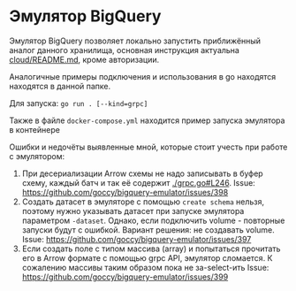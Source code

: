# Эмулятор BigQuery

Эмулятор BigQuery позволяет локально запустить приближённый аналог данного хранилища, 
основная инструкция актуальна [cloud/README.md](../cloud/README.md), кроме авторизации.

Аналогичные примеры подключения и использования в go находятся находятся в данной папке.

Для запуска: `go run . [--kind=grpc]`

Также в файле `docker-compose.yml` находится пример запуска эмулятора в контейнере

Ошибки и недочёты выявленные мной, которые стоит учесть при работе с эмулятором:
1. При десериализации Arrow схемы не надо записывать в буфер схему, каждый батч и так её содержит [./grpc.go#L246](./grpc.go#L246).
    Issue: https://github.com/goccy/bigquery-emulator/issues/398
2. Создать датасет в эмуляторе с помощью `create schema` нельзя, поэтому нужно указывать датасет при запуске эмулятора 
    параметром `-dataset`. Однако, если подключить volume - повторные запуски будут с ошибкой. 
    Вариант решения: не создавать volume.
    Issue: https://github.com/goccy/bigquery-emulator/issues/397
3. Если создать поле с типом массива (array) и попытаться прочитать его в Arrow формате с помощью grpc API, эмулятор сломается.
    К сожалению массивы таким образом пока не за-select-ить
    Issue: https://github.com/goccy/bigquery-emulator/issues/399